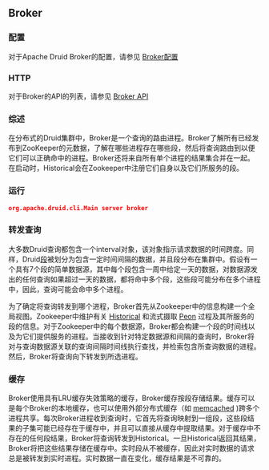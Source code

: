 <!-- toc -->

<script async src="https://pagead2.googlesyndication.com/pagead/js/adsbygoogle.js"></script>
<ins class="adsbygoogle"
     style="display:block; text-align:center;"
     data-ad-layout="in-article"
     data-ad-format="fluid"
     data-ad-client="ca-pub-8828078415045620"
     data-ad-slot="7586680510"></ins>
<script>
     (adsbygoogle = window.adsbygoogle || []).push({});
</script>

## Broker
### 配置
对于Apache Druid Broker的配置，请参见 [Broker配置](../Configuration/configuration.md#Broker)

### HTTP
对于Broker的API的列表，请参见 [Broker API](../operations/api.md#Broker)

### 综述

在分布式的Druid集群中，Broker是一个查询的路由进程。Broker了解所有已经发布到ZooKeeper的元数据，了解在哪些进程存在哪些段，然后将查询路由到以便它们可以正确命中的进程。Broker还将来自所有单个进程的结果集合并在一起。在启动时，Historical会在Zookeeper中注册它们自身以及它们所服务的段。

### 运行
```json
org.apache.druid.cli.Main server broker
```

### 转发查询

大多数Druid查询都包含一个interval对象，该对象指示请求数据的时间跨度。同样，Druid[段](segments.md)被划分为包含一定时间间隔的数据，并且段分布在集群中。假设有一个具有7个段的简单数据源，其中每个段包含一周中给定一天的数据，对数据源发出的任何查询如果超过一天的数据，都将命中多个段，这些段可能分布在多个进程中，因此，查询可能会命中多个进程。

为了确定将查询转发到哪个进程，Broker首先从Zookeeper中的信息构建一个全局视图。Zookeeper中维护有关 [Historical](./Historical.md) 和流式摄取 [Peon](./Peons.md) 过程及其所服务的段的信息。对于Zookeeper中的每个数据源，Broker都会构建一个段的时间线以及为它们提供服务的进程。当接收到针对特定数据源和间隔的查询时，Broker将对与查询数据源关联的查询间隔时间线执行查找，并检索包含所查询数据的进程。然后，Broker将查询向下转发到所选进程。

### 缓存

Broker使用具有LRU缓存失效策略的缓存，Broker缓存按段存储结果。缓存可以是每个Broker的本地缓存，也可以使用外部分布式缓存（如 [memcached](http://memcached.org/) )跨多个进程共享。每次Broker进程收到查询时，它首先将查询映射到一组段，这些段结果的子集可能已经存在于缓存中，并且可以直接从缓存中提取结果。对于缓存中不存在的任何段结果，Broker将查询转发到Historical。一旦Historical返回其结果，Broker将把这些结果存储在缓存中。实时段从不被缓存，因此对实时数据的请求总是被转发到实时进程。实时数据一直在变化，缓存结果是不可靠的。